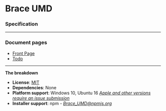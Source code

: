 
# Brace UMD
### Specification

------

### Document pages
* [Front Page](https://github.com/restarian/brace_umd/blob/master/README.md)
* [Todo](https://github.com/restarian/brace_umd/blob/master/doc/todo.md)

----

**The breakdown**

* **License**: [MIT](https://github.com/restarian/brace_umd/blob/master/doc/license.md)
* **Dependencies**: None
* **Platform support**: Windows 10, Ubuntu 16 *[Apple and other versions require an issue submission](https://github.com/restarian/brace_umd/issues)*
* **Installer support**: npm - *[Brace_UMD@npmjs.org ](https://www.npmjs.com/package/brace_umd)*
